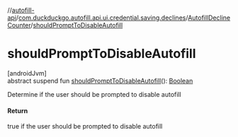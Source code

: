 //[autofill-api](../../../index.md)/[com.duckduckgo.autofill.api.ui.credential.saving.declines](../index.md)/[AutofillDeclineCounter](index.md)/[shouldPromptToDisableAutofill](should-prompt-to-disable-autofill.md)

# shouldPromptToDisableAutofill

[androidJvm]\
abstract suspend fun [shouldPromptToDisableAutofill](should-prompt-to-disable-autofill.md)(): [Boolean](https://kotlinlang.org/api/latest/jvm/stdlib/kotlin/-boolean/index.html)

Determine if the user should be prompted to disable autofill

#### Return

true if the user should be prompted to disable autofill
